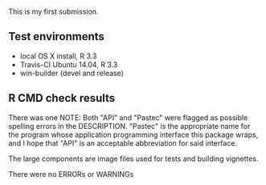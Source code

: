 This is my first submission.

## Test environments

* local OS X install, R 3.3
* Travis-CI Ubuntu 14.04, R 3.3
* win-builder (devel and release)

## R CMD check results

There was one NOTE: Both "API" and "Pastec" were flagged as possible spelling errors in the DESCRIPTION. "Pastec" is the appropriate name for the program whose application programming interface this package wraps, and I hope that "API" is an acceptable abbreviation for said interface.

The large components are image files used for tests and building vignettes.

There were no ERRORs or WARNINGs
